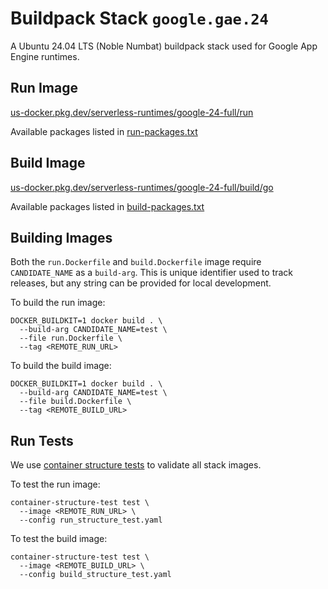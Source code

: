 # Buildpack Stack `google.gae.24`

A Ubuntu 24.04 LTS (Noble Numbat) buildpack stack used for Google App Engine
runtimes.

## Run Image

[us-docker.pkg.dev/serverless-runtimes/google-24-full/run](https://us-docker.pkg.dev/serverless-runtimes/google-24-full/run)

Available packages listed in [run-packages.txt](./run-packages.txt)

## Build Image

[us-docker.pkg.dev/serverless-runtimes/google-24-full/build/go](https://us-docker.pkg.dev/serverless-runtimes/google-24-full/build/go)

Available packages listed in [build-packages.txt](./build-packages.txt)

## Building Images

Both the `run.Dockerfile` and `build.Dockerfile` image require `CANDIDATE_NAME`
as a `build-arg`. This is unique identifier used to track releases, but any
string can be provided for local development.

To build the run image:

```
DOCKER_BUILDKIT=1 docker build . \
  --build-arg CANDIDATE_NAME=test \
  --file run.Dockerfile \
  --tag <REMOTE_RUN_URL>
```

To build the build image:

```
DOCKER_BUILDKIT=1 docker build . \
  --build-arg CANDIDATE_NAME=test \
  --file build.Dockerfile \
  --tag <REMOTE_BUILD_URL>
```

## Run Tests

We use [container structure tests](https://github.com/GoogleContainerTools/container-structure-test)
to validate all stack images.

To test the run image:

```
container-structure-test test \
  --image <REMOTE_RUN_URL> \
  --config run_structure_test.yaml
```

To test the build image:

```
container-structure-test test \
  --image <REMOTE_BUILD_URL> \
  --config build_structure_test.yaml
```